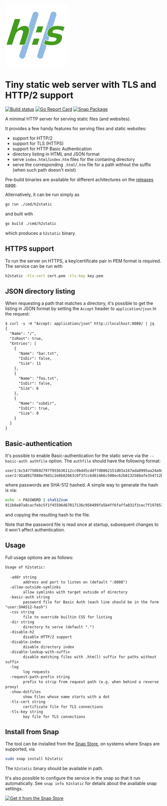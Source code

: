 ![h2static logo](server/assets/logo.svg)

# Tiny static web server with TLS and HTTP/2 support

[![Build status](https://github.com/albertodonato/h2static/workflows/CI/badge.svg)](https://github.com/albertodonato/h2static/actions?query=workflow%3ACI)
[![Go Report Card](https://goreportcard.com/badge/github.com/albertodonato/h2static)](https://goreportcard.com/report/github.com/albertodonato/h2static)
[![Snap Package](https://snapcraft.io/h2static/badge.svg)](https://snapcraft.io/h2static)


A minimal HTTP server for serving static files (and websites).

It provides a few handy features for serving files and static websites:

* support for HTTP/2
* support for TLS (HTTPS)
* support for HTTP Basic Authentication
* directory listing in HTML and JSON format
* serve `index.html`/`index.htm` files for the contaning directory
* serve the corresponding `.html`/`.htm` file for a path without the suffix
  (when such path doesn't exist)

Pre-build binaries are available for different achitectures on the [releases
page](https://github.com/albertodonato/h2static/releases).

Alternatively, it can be run simply as

```bash
go run ./cmd/h2static
```

and built with

```bash
go build ./cmd/h2static
```

which produces a `h2static` binary.


## HTTPS support

To run the server on HTTPS, a key/certificate pair in PEM format is
required. The service can be run with

```bash
h2static -tls-cert cert.pem -tls-key key.pem
```


## JSON directory listing

When requesting a path that matches a directory, it's possible to get the
listing in JSON format by setting the `Accept` header to `application/json` in
the request:

```
$ curl -s -H "Accept: application/json" http://localhost:8080/ | jq
{
  "Name": "/",
  "IsRoot": true,
  "Entries": [
    {
      "Name": "bar.txt",
      "IsDir": false,
      "Size": 11
    },
    {
      "Name": "foo.txt",
      "IsDir": false,
      "Size": 6
    },
    {
      "Name": "subdir",
      "IsDir": true,
      "Size": 0
    }
  ]
}
```


## Basic-authentication


It's possible to enable Basic-authentication for the static serve via the `--basic-auth authfile` option. The `authfile` should have the following format:


```
user1:bc547750b92797f955b36112cc9bdd5cddf7d0862151d03a167ada8995aa24a9ad24610b36a68bc02da24141ee51670aea13ed6469099a4453f335cb239db5da
user2:92a891f888e79d1c2e8b82663c0f37cc6d61466c508ec62b8132588afe354712b20bb75429aa20aa3ab7cfcc58836c734306b43efd368080a2250831bf7f363f
```

where passwords are SHA-512 hashed. A simple way to generate the hash is via:

```bash
echo -n PASSWORD | sha512sum
911b0a07a8cacfebc5f1f45596d67017136c950499fa5b4ff6faffa031f3cec7f197853d1660712c154e1f59c60f682e34ea9b5cbd2d8d5adb0c834f963f30de  -
```

and copying the resulting hash to the file.


Note that the password file is read once at startup, subsequent changes to it won't affect authentication.


## Usage

Full usage options are as follows:

```
Usage of h2static:

  -addr string
        address and port to listen on (default ":8080")
  -allow-outside-symlinks
        allow symlinks with target outside of directory
  -basic-auth string
        password file for Basic Auth (each line should be in the form "user:SHA512-hash")
  -css string
        file to override builtin CSS for listing
  -dir string
        directory to serve (default ".")
  -disable-h2
        disable HTTP/2 support
  -disable-index
        disable directory index
  -disable-lookup-with-suffix
        disable matching files with .htm(l) suffix for paths without suffix
  -log
        log requests
  -request-path-prefix string
        prefix to strip from request path (e.g. when behind a reverse proxy)
  -show-dotfiles
        show files whose name starts with a dot
  -tls-cert string
        certificate file for TLS connections
  -tls-key string
        key file for TLS connections
```


## Install from Snap

The tool can be installed from the [Snap Store](https://snapcraft.io), on
systems where Snaps are supported, via

```bash
sudo snap install h2static
```

The `h2static` binary should be available in path.

It's also possible to configure the service in the snap so that it run
automatically.  See `snap info h2static` for details about the available snap
settings.

[![Get it from the Snap Store](https://snapcraft.io/static/images/badges/en/snap-store-black.svg)](https://snapcraft.io/h2static)
